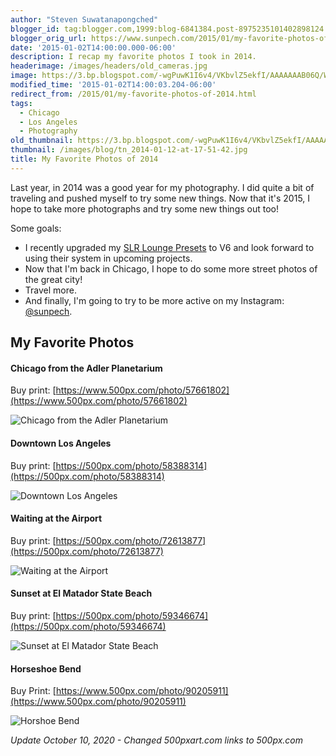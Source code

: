 ```yaml
---
author: "Steven Suwatanapongched"
blogger_id: tag:blogger.com,1999:blog-6841384.post-8975235101402898124
blogger_orig_url: https://www.sunpech.com/2015/01/my-favorite-photos-of-2014.html
date: '2015-01-02T14:00:00.000-06:00'
description: I recap my favorite photos I took in 2014.
headerimage: /images/headers/old_cameras.jpg
image: https://3.bp.blogspot.com/-wgPuwK1I6v4/VKbvlZ5ekfI/AAAAAAAB06Q/Wr2DtMebZcE/s800/2014-01-12-at-17-51-42.jpg
modified_time: '2015-01-02T14:00:03.204-06:00'
redirect_from: /2015/01/my-favorite-photos-of-2014.html
tags:
  - Chicago
  - Los Angeles
  - Photography
old_thumbnail: https://3.bp.blogspot.com/-wgPuwK1I6v4/VKbvlZ5ekfI/AAAAAAAB06Q/Wr2DtMebZcE/s800/2014-01-12-at-17-51-42.jpg
thumbnail: /images/blog/tn_2014-01-12-at-17-51-42.jpg
title: My Favorite Photos of 2014
---
```



Last year, in 2014 was a good year for my photography. I did quite a bit of traveling and pushed myself to try some new things. Now that it's 2015, I hope to take more photographs and try some new things out too!

Some goals:

* I recently upgraded my [SLR Lounge Presets](https://www.slrlounge.com/store-product/lightroom-presets/) to V6 and look forward to using their system in upcoming projects.
* Now that I'm back in Chicago, I hope to do some more street photos of the great city!
* Travel more.
* And finally, I'm going to try to be more active on my Instagram: [@sunpech](https://instagram.com/sunpech). 

## My Favorite Photos

#### Chicago from the Adler Planetarium

Buy print: [https://www.500px.com/photo/57661802](https://www.500px.com/photo/57661802)

![Chicago from the Adler Planetarium](/images/blog/2014-01-12-at-17-51-42.jpg)

#### Downtown Los Angeles

Buy print: [https://500px.com/photo/58388314](https://500px.com/photo/58388314)

![Downtown Los Angeles](/images/blog/2014-01-18-at-17-58-51.jpg)

#### Waiting at the Airport

Buy print: [https://500px.com/photo/72613877](https://500px.com/photo/72613877)

![Waiting at the Airport](/images/blog/02-Waiting-at-the-Airport_600px.jpg)

#### Sunset at El Matador State Beach

Buy print: [https://500px.com/photo/59346674](https://500px.com/photo/59346674)

![Sunset at El Matador State Beach](/images/blog/2014-01-27-at-17-17-19.jpg)

#### Horseshoe Bend

Buy Print: [https://www.500px.com/photo/90205911](https://www.500px.com/photo/90205911)

![Horshoe Bend](/images/blog/2014-11-18-at-17-00-27.jpg)

*Update October 10, 2020 - Changed 500pxart.com links to 500px.com*